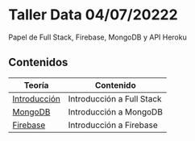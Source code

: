 # Taller Data 04/07/20222

Papel de Full Stack, Firebase, MongoDB y API Heroku

## Contenidos

| Teoría | Contenido |
| ------------ | ------------- |
| [Introducción](./teoria/introduccion.md) | Introducción a Full Stack  |
| [MongoDB](./teoria/mongodb.md) | Introducción a MongoDB  |
| [Firebase](./teoria/firebase.md) | Introducción a Firebase  |